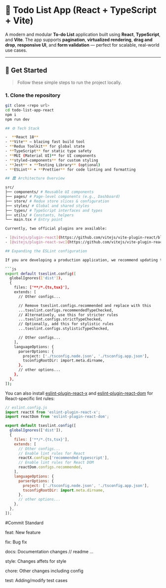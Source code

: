 # 📝 Todo List App (React + TypeScript + Vite)

A modern and modular **To-do List** application built using **React**, **TypeScript**, and **Vite**. The app supports **pagination**, **virtualized rendering**, **drag and drop**, **responsive UI**, and **form validation** — perfect for scalable, real-world use cases.

---


## 🚀 Get Started

> Follow these simple steps to run the project locally.

### 1. Clone the repository

```bash
git clone <repo url>
cd todo-list-app-react
npm i
npm run dev

## ⚙️ Tech Stack

-  **React 18**
- **Vite** – blazing fast build tool
- **Redux Toolkit** for global state
- **TypeScript** for static type safety
- **MUI (Material UI)** for UI components
- **styled-components** for custom styling
- **Jest** + **Testing Library** (optional)
- **ESLint** + **Prettier** for code linting and formatting

## 🏛️ Architecture Overview

src/
├── components/ # Reusable UI components
├── pages/ # Page-level components (e.g., Dashboard)
├── store/ # Redux store slices & configuration
├── styles/ # Global and shared styles
├── types/ # TypeScript interfaces and types
├── utils/ # Constants, helpers
└── main.tsx # Entry point

Currently, two official plugins are available:

- [@vitejs/plugin-react](https://github.com/vitejs/vite-plugin-react/blob/main/packages/plugin-react) uses [Babel](https://babeljs.io/) for Fast Refresh
- [@vitejs/plugin-react-swc](https://github.com/vitejs/vite-plugin-react/blob/main/packages/plugin-react-swc) uses [SWC](https://swc.rs/) for Fast Refresh

## Expanding the ESLint configuration

If you are developing a production application, we recommend updating the configuration to enable type-aware lint rules:

```js
export default tseslint.config([
  globalIgnores(['dist']),
  {
    files: ['**/*.{ts,tsx}'],
    extends: [
      // Other configs...

      // Remove tseslint.configs.recommended and replace with this
      ...tseslint.configs.recommendedTypeChecked,
      // Alternatively, use this for stricter rules
      ...tseslint.configs.strictTypeChecked,
      // Optionally, add this for stylistic rules
      ...tseslint.configs.stylisticTypeChecked,

      // Other configs...
    ],
    languageOptions: {
      parserOptions: {
        project: ['./tsconfig.node.json', './tsconfig.app.json'],
        tsconfigRootDir: import.meta.dirname,
      },
      // other options...
    },
  },
]);
```

You can also install [eslint-plugin-react-x](https://github.com/Rel1cx/eslint-react/tree/main/packages/plugins/eslint-plugin-react-x) and [eslint-plugin-react-dom](https://github.com/Rel1cx/eslint-react/tree/main/packages/plugins/eslint-plugin-react-dom) for React-specific lint rules:

```js
// eslint.config.js
import reactX from 'eslint-plugin-react-x';
import reactDom from 'eslint-plugin-react-dom';

export default tseslint.config([
  globalIgnores(['dist']),
  {
    files: ['**/*.{ts,tsx}'],
    extends: [
      // Other configs...
      // Enable lint rules for React
      reactX.configs['recommended-typescript'],
      // Enable lint rules for React DOM
      reactDom.configs.recommended,
    ],
    languageOptions: {
      parserOptions: {
        project: ['./tsconfig.node.json', './tsconfig.app.json'],
        tsconfigRootDir: import.meta.dirname,
      },
      // other options...
    },
  },
]);
```


#Commit Standard

feat:     New feature

fix:      Bug fix

docs:     Documentation changes // readme ...

style:    Changes affets for style

chore:    Other changes including config

test:     Adding/modify test cases
